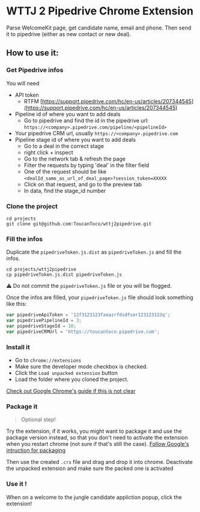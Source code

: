 # WTTJ 2 Pipedrive Chrome Extension

Parse WelcomeKit page, get candidate name, email and phone. Then send it to pipedrive (either as new contact or new deal).

## How to use it:

### Get Pipedrive infos

You will need

  * API token
    * RTFM [https://support.pipedrive.com/hc/en-us/articles/207344545](https://support.pipedrive.com/hc/en-us/articles/207344545)
  * Pipeline id of where you want to add deals
    * Go to pipedrive and find the id in the pipedrive url: `https://<company>.pipedrive.com/pipeline/<pipelineId>`
  * Your pipedrive CRM url, usually `https://<company>.pipedrive.com`
  * Pipeline stage id of where you want to add deals
    * Go to a deal in the correct stage
    * right click + inspect
    * Go to the network tab & refresh the page
    * Filter the requests by typing 'deal' in the filter field
    * One of the request should be like `<dealId_same_as_url_of_deal_page>?session_token=XXXXX`
    * Click on that request, and go to the preview tab
    * In data, find the stage_id number

### Clone the project

    cd projects
    git clone git@github.com:ToucanToco/wttj2pipedrive.git


### Fill the infos

Duplicate the `pipedriveToken.js.dist` as `pipedriveToken.js` and fill the infos.

    cd projects/wttj2pipedrive
    cp pipedriveToken.js.dist pipedriveToken.js

:warning: Do not commit the `pipedriveToken.js` file or you will be flogged.

Once the infos are filled, your `pipedriveToken.js` file should look something like this:


```javascript
var pipedriveApiToken = '12f3123123faeazrfdsdfser123123123q';
var pipedrivePipelineId = 3;
var pipedriveStageId = 10;
var pipedriveCRMUrl = 'https://toucantoco.pipedrive.com';
```

### Install it

* Go to `chrome://extensions`
* Make sure the developer mode checkbox is checked.
* Click the `Load unpacked extension` button
* Load the folder where you cloned the project.

[Check out Google Chrome's guide if this is not clear](https://developer.chrome.com/extensions/getstarted#unpacked)


### Package it

> Optional step!

Try the extension, if it works, you might want to package it and use the package version instead, so that you don't need to activate the extension when you restart chrome (not sure if that's still the case). [Follow Google's intruction for packaging](https://developer.chrome.com/extensions/packaging)

Then use the created `.crx` file and drag and drop it into chrome. Deactivate the unpacked extension and make sure the packed one is activated


### Use it !

When on a welcome to the jungle candidate appliction popup, click the extension!
